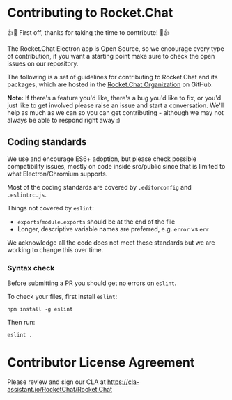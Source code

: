 # Contributing to Rocket.Chat

:+1::tada: First off, thanks for taking the time to contribute! :tada::+1:

The Rocket.Chat Electron app is Open Source, so we encourage every type of contribution, if you want a starting point make sure to check the open issues on our repository.

The following is a set of guidelines for contributing to Rocket.Chat and its packages, which are hosted in the [Rocket.Chat Organization](https://github.com/RocketChat) on GitHub.

__Note:__ If there's a feature you'd like, there's a bug you'd like to fix, or you'd just like to get involved please raise an issue and start a conversation. We'll help as much as we can so you can get contributing - although we may not always be able to respond right away :)

## Coding standards

We use and encourage ES6+ adoption, but please check possible compatibility issues, mostly on code inside src/public since that is limited to what Electron/Chromium supports.

Most of the coding standards are covered by `.editorconfig` and `.eslintrc.js`.

Things not covered by `eslint`:

* `exports`/`module.exports` should be at the end of the file
* Longer, descriptive variable names are preferred, e.g. `error` vs `err`

We acknowledge all the code does not meet these standards but we are working to change this over time.

### Syntax check

Before submitting a PR you should get no errors on `eslint`.

To check your files, first install `eslint`:

```
npm install -g eslint
```

Then run:

```
eslint .
```

# Contributor License Agreement

Please review and sign our CLA at https://cla-assistant.io/RocketChat/Rocket.Chat
